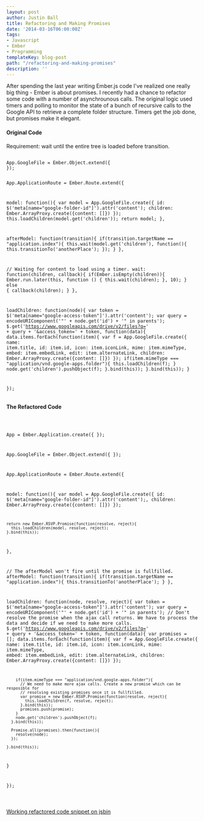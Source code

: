 ```yaml
---
layout: post
author: Justin Ball
title: Refactoring and Making Promises
date: '2014-03-16T06:00:00Z'
tags:
- Javascript
- Ember
- Programming
templateKey: blog-post
path: "/refactoring-and-making-promises"
description: ''
---
```


After spending the last year writing Ember.js code I've realized one really big thing - Ember is about promises.
I recently had a chance to refactor some code with a number of asynchrounous calls. The original logic used
timers and polling to monitor the state of a bunch of recursive calls to the Google API to retrieve a complete
folder structure. Timers get the job done, but promises make it elegant.

<h4>Original Code</h4>
<p>Requirement: wait until the entire tree is loaded before transition.</p>
<pre><code class="javascript">
App.GoogleFile = Ember.Object.extend({
});

App.ApplicationRoute = Ember.Route.extend({

  model: function(){
    var model = App.GoogleFile.create({
      id: $('meta[name="google-folder-id"]').attr('content');
      children: Ember.ArrayProxy.create({content: []})
    });
    this.loadChildren(model.get('children'));
    return model;
  },

  afterModel: function(transition){
    if(transition.targetName == "application.index"){
      this.wait(model.get('children'), function(){
        this.transitionTo('anotherPlace');
      });
    }
  },

  // Waiting for content to load using a timer.
  wait: function(children, callback){
    if(Ember.isEmpty(children)){
      Ember.run.later(this, function () {
        this.wait(children);
      }, 10);
    } else {
      callback(children);
    }
  },

  loadChildren: function(node){
    var token = $('meta[name="google-access-token"]').attr('content');
    var query = encodeURIComponent('"' + node.get('id') + '" in parents');
    $.get('https://www.googleapis.com/drive/v2/files?q=' + query + '&access_token=' + token, function(data){
      data.items.forEach(function(item){
        var f = App.GoogleFile.create({
          name: item.title,
          id: item.id,
          icon: item.iconLink,
          mime: item.mimeType,
          embed: item.embedLink,
          edit: item.alternateLink,
          children: Ember.ArrayProxy.create({content: []})
        });
        if(item.mimeType === "application/vnd.google-apps.folder"){
          this.loadChildren(f);
        }
        node.get('children').pushObject(f);
      }.bind(this));
    }.bind(this));
  }

});
</pre></code>

<h4>The Refactored Code</h4>
<pre><code class="javascript">

App = Ember.Application.create({
});

App.GoogleFile = Ember.Object.extend({
});

App.ApplicationRoute = Ember.Route.extend({

  model: function(){
    var model = App.GoogleFile.create({
      id: $('meta[name="google-folder-id"]').attr('content');,
      children: Ember.ArrayProxy.create({content: []})
    });

    return new Ember.RSVP.Promise(function(resolve, reject){
      this.loadChildren(model, resolve, reject);
    }.bind(this));
  },

  // The afterModel won't fire until the promise is fullfilled.
  afterModel: function(transition){
    if(transition.targetName == "application.index"){
      this.transitionTo('anotherPlace');
    }
  },

  loadChildren: function(node, resolve, reject){
  var token = $('meta[name="google-access-token"]').attr('content');
    var query = encodeURIComponent('"' + node.get('id') + '" in parents');
    // Don't resolve the promise when the ajax call returns. We have to process the data and decide if we need to make more calls.
    $.get('https://www.googleapis.com/drive/v2/files?q=' + query + '&access_token=' + token, function(data){
      var promises = [];
      data.items.forEach(function(item){
        var f = App.GoogleFile.create({
          name: item.title,
          id: item.id,
          icon: item.iconLink,
          mime: item.mimeType,
          embed: item.embedLink,
          edit: item.alternateLink,
          children: Ember.ArrayProxy.create({content: []})
        });

        if(item.mimeType === "application/vnd.google-apps.folder"){
          // We need to make more ajax calls. Create a new promise which can be resposible for
          // resolving existing promises once it is fullfilled.
          var promise = new Ember.RSVP.Promise(function(resolve, reject){
            this.loadChildren(f, resolve, reject);
          }.bind(this));
          promises.push(promise);
        }
        node.get('children').pushObject(f);
      }.bind(this));

      Promise.all(promises).then(function(){
        resolve(node);
      });

    }.bind(this));
  }

});

</pre></code>

<p><a href="http://jsbin.com/koveg/6/edit?html,js,console" target="_blank">Working refactored code snippet on jsbin</a></p>
